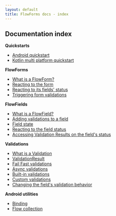```yaml
---
layout: default
title: FlowForms docs - index
---
```


## Documentation index

**Quickstarts**
 * [Android quickstart](android-quickstart)
 * [Kotlin multi platform quickstart](kmp-quickstart)

**FlowForms**
 * [What is a FlowForm?](core/FlowForm#what-is-a-flowform)
 * [Reacting to the form](core/FlowForm#reacting-to-the-form)
 * [Reacting to its fields' status](core/FlowForm#reacting-to-its-fields-status)
 * [Triggering form validations](core/FlowForm#triggering-form-validations)

**FlowFields**
 * [What is a FlowField?](core/FlowField#what-is-a-flowfield)
 * [Adding validations to a field](core/FlowField#adding-validations-to-a-field)
 * [Field state](core/FlowField#field-state)
 * [Reacting to the field status](core/FlowField#reacting-to-the-field-status)
 * [Accessing Validation Results on the field's status](core/FlowField#accessing-validation-results-on-the-fields-status)

**Validations**
 * [What is a Validation](core/Validation#what-is-a-validation)
 * [ValidationResult](core/Validation#the-validationresult)
 * [Fail Fast validations](core/Validation#failfast-validations)
 * [Async validations](core/Validation#async-validations)
 * [Built-in validations](core/Validation#built-in-validations)
 * [Custom validations](core/Validation#custom-validations)
 * [Changing the field's validation behavior](core/Validation#changing-the-fields-validation-behavior)

**Android utilities**
 * [Binding](android-utils/Binding)
 * [Flow collection](android-utils/Flow-collection)
